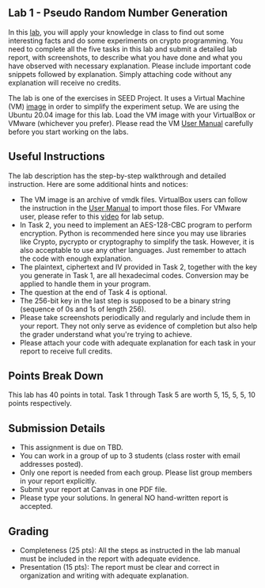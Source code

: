 ## Lab 1 - Pseudo Random Number Generation
In this [lab](https://seedsecuritylabs.org/Labs_20.04/Files/Crypto_Random_Number/Crypto_Random_Number.pdf), you will apply your knowledge in class to find out some interesting facts and do some experiments on crypto programming. You need to complete all the five tasks in this lab and submit a detailed lab report, with screenshots, to describe what you have done and what you have observed with necessary explanation. Please include important code snippets followed by explanation. Simply attaching code without any explanation will receive no credits.

The lab is one of the exercises in SEED Project. It uses a Virtual Machine (VM) [image](https://seedsecuritylabs.org/labsetup.html) in order to simplify the experiment setup. We are using the Ubuntu 20.04 image for this lab. Load the VM image with your VirtualBox or VMware (whichever you prefer). Please read the VM [User Manual](https://web.ecs.syr.edu/~wedu/seed/Documentation/Ubuntu16_04_VM/Ubuntu16_04_VM_Manual.pdf) carefully before you start working on the labs.

## Useful Instructions
The lab description has the step-by-step walkthrough and detailed instruction. Here are some additional hints and notices:
* The VM image is an archive of vmdk files. VirtualBox users can follow the instruction in the [User Manual](https://web.ecs.syr.edu/~wedu/seed/Documentation/Ubuntu16_04_VM/Ubuntu16_04_VM_Manual.pdf) to import those files. For VMware user, please refer to this [video](https://www.youtube.com/watch?v=1g7qkozxh4o&ab_channel=Magazie) for lab setup.
* In Task 2, you need to implement an AES-128-CBC program to perform encryption. Python is recommended here since you may use libraries like Crypto, pycrypto or cryptography to simplify the task. However, it is also acceptable to use any other languages. Just remember to attach the code with enough explanation.
* The plaintext, ciphertext and IV provided in Task 2, together with the key you generate in Task 1, are all hexadecimal codes. Conversion may be applied to handle them in your program.
* The question at the end of Task 4 is optional.
* The 256-bit key in the last step is supposed to be a binary string (sequence of 0s and 1s of length 256).
* Please take screenshots periodically and regularly and include them in your report. They not only serve as evidence of completion but also help the grader understand what you're trying to achieve.
* Please attach your code with adequate explanation for each task in your report to receive full credits.

## Points Break Down
This lab has 40 points in total. Task 1 through Task 5 are worth 5, 15, 5, 5, 10 points respectively.

## Submission Details
* This assignment is due on TBD.
* You can work in a group of up to 3 students (class roster with email addresses posted).
* Only one report is needed from each group. Please list group members in your report explicitly.
* Submit your report at Canvas in one PDF file.
* Please type your solutions. In general NO hand-written report is accepted.

## Grading
* Completeness (25 pts): All the steps as instructed in the lab manual must be included in the report with adequate evidence.
* Presentation (15 pts): The report must be clear and correct in organization and writing with adequate explanation.